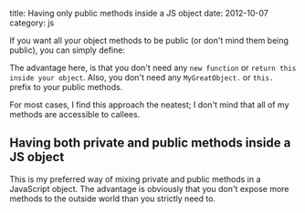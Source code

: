 title: Having only public methods inside a JS object
date:    2012-10-07
category: js


If you want all your object methods to be public (or don't mind them
being public), you can simply define:


The advantage here, is that you don't need any ```new function``` or
```return this inside your object```. Also, you don't need any
```MyGreatObject.``` or ```this.``` prefix to your public methods.


For most cases, I find this approach the neatest; I don't mind
that all of my methods are accessible to callees.

## Having both private and public methods inside a JS object

This is my preferred way of mixing private and public methods
in a JavaScript object. The advantage is obviously that you don't expose more methods to the outside world than you strictly need to.

